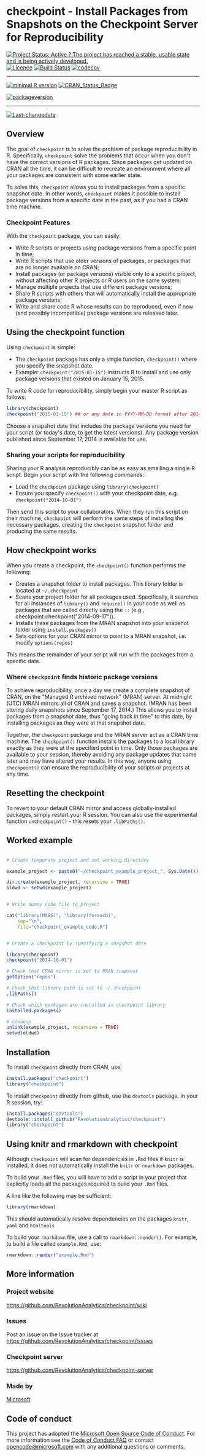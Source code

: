 # checkpoint - Install Packages from Snapshots on the Checkpoint Server for Reproducibility
[![Project Status: Active ? The project has reached a stable, usable state and is being actively developed.](http://www.repostatus.org/badges/latest/active.svg)](http://www.repostatus.org/#active)
[![Licence](https://img.shields.io/badge/licence-GPL--2-blue.svg)](https://www.gnu.org/licenses/old-licenses/gpl-2.0.html)
[![Build Status](https://travis-ci.org/RevolutionAnalytics/checkpoint.svg?branch=dev)](https://travis-ci.org/RevolutionAnalytics/checkpoint)
[![codecov](https://codecov.io/gh/RevolutionAnalytics/checkpoint/branch/dev/graph/badge.svg)](https://codecov.io/gh/RevolutionAnalytics/checkpoint)
 
---
 

[![minimal R version](https://img.shields.io/badge/R%3E%3D-3.0.0-6666ff.svg)](https://cran.r-project.org/)
[![CRAN_Status_Badge](http://www.r-pkg.org/badges/version/checkpoint)](https://cran.r-project.org/package=checkpoint)

[![packageversion](https://img.shields.io/badge/Package%20version-0.4.0-orange.svg?style=flat-square)](commits/master)
 
---
 
[![Last-changedate](https://img.shields.io/badge/last%20change-2017--04--11-yellowgreen.svg)](/commits/master)

## Overview

The goal of `checkpoint` is to solve the problem of package reproducibility in R. Specifically, `checkpoint` solve the problems that occur when you don't have the correct versions of R packages.  Since packages get updated on CRAN all the time, it can be difficult to recreate an environment where all your packages are consistent with some earlier state.

To solve this, `checkpoint` allows you to install packages from a specific snapshot date.  In other words, `checkpoint` makes it possible to install package versions from a specific date in the past, as if you had a CRAN time machine.


### Checkpoint Features

With the `checkpoint` package, you can easily:

* Write R scripts or projects using package versions from a specific point in time;
* Write R scripts that use older versions of packages, or packages that are no longer available on CRAN;
* Install packages (or package versions) visible only to a specific project, without affecting other R projects or R users on the same system;
* Manage multiple projects that use different package versions;
* Share R scripts with others that will automatically install the appropriate package versions;
* Write and share code R whose results can be reproduced, even if new (and possibly incompatible) package versions are released later.

## Using the checkpoint function

Using `checkpoint` is simple:

- The `checkpoint` package has only a single function, `checkpoint()` where you specify the snapshot date.
- Example: `checkpoint("2015-01-15")` instructs R to install and use only package versions that existed on January 15, 2015.

To write R code for reproducibility, simply begin your master R script as follows:

```R
library(checkpoint)
checkpoint("2015-01-15") ## or any date in YYYY-MM-DD format after 2014-09-17
```

Choose a snapshot date that includes the package versions you need for your script (or today's date, to get the latest versions). Any package version published since September 17, 2014 is available for use.

### Sharing your scripts for reproducibility

Sharing your R analysis reproducibly can be as easy as emailing a single R script. Begin your script with the following commands:


- Load the `checkpoint` package using `library(checkpoint)`
- Ensure you specify `checkpoint()` with your checkpoint date, e.g. `checkpoint("2014-10-01")`

Then send this script to your collaborators.  When they run this script on their machine, `checkpoint` will perform the same steps of installing the necessary packages, creating the `checkpoint` snapshot folder and producing the same results.


## How checkpoint works

When you create a checkpoint, the `checkpoint()` function performs the following:

- Creates a snapshot folder to install packages. This library folder is located at `~/.checkpoint`
- Scans your project folder for all packages used. Specifically, it searches for all instances of `library()` and `require()` in your code as well as packages that are called directly using the `::` (e.g., checkpoint:checkpoint("2014-09-17")).
- Installs these packages from the MRAN snapshot into your snapshot folder using `install.packages()`
- Sets options for your CRAN mirror to point to a MRAN snapshot, i.e. modify `options(repos)`

This means the remainder of your script will run with the packages from a specific date.

### Where `checkpoint` finds historic package versions

To achieve reproducibility, once a day we create a complete snapshot of CRAN, on the "Managed R archived network" (MRAN) server.  At midnight (UTC) MRAN mirrors all of CRAN and saves a snapshot.  (MRAN has been storing daily snapshots since September 17, 2014.) This allows you to install packages from a snapshot date, thus "going back in time" to this date, by installing packages as they were at that snapshot date.


Together, the `checkpoint` package and the MRAN server act as a CRAN time machine. The `checkpoint()` function installs the packages to a local library exactly as they were at the specified point in time. Only those packages are available to your session, thereby avoiding any package updates that came later and may have altered your results. In this way, anyone using `checkpoint()` can ensure the reproducibility of your scripts or projects at any time.


## Resetting the checkpoint

To revert to your default CRAN mirror and access globally-installed packages, simply restart your R session. You can also use the experimental function `unCheckpoint()` - this resets your `.libPaths()`.



## Worked example

```r

# Create temporary project and set working directory

example_project <- paste0("~/checkpoint_example_project_", Sys.Date())

dir.create(example_project, recursive = TRUE)
oldwd <- setwd(example_project)


# Write dummy code file to project

cat("library(MASS)", "library(foreach)",
    sep="\n", 
    file="checkpoint_example_code.R")


# Create a checkpoint by specifying a snapshot date

library(checkpoint)
checkpoint("2014-10-01")

# Check that CRAN mirror is set to MRAN snapshot
getOption("repos")

# Check that library path is set to ~/.checkpoint
.libPaths()

# Check which packages are installed in checkpoint library
installed.packages()

# cleanup
unlink(example_project, recursive = TRUE)
setwd(oldwd)
```



## Installation

To install `checkpoint` directly from CRAN, use:

```r
install.packages("checkpoint")
library("checkpoint")
```

To install `checkpoint` directly from github, use the `devtools` package.  In your R session, try:

```r
install.packages("devtools")
devtools::install_github("RevolutionAnalytics/checkpoint")
library("checkpoint")
```


## Using knitr and rmarkdown with checkpoint

Although `checkpoint` will scan for dependencies in `.Rmd` files if `knitr` is installed, it does not automatically install the `knitr` or `rmarkdown` packages.

To build your `.Rmd` files, you will have to add a script in your project that explicitly loads all the packages required to build your `.Rmd` files.

A line like the following may be sufficient:

```r
library(rmarkdown)
```

This should automatically resolve dependencies on the packages `knitr`, `yaml` and `htmltools`

To build your `rmarkdown` file, use a call to `rmarkdown::render()`.  For example, to build a file called `example.Rmd`, use:

```r
rmarkdown::render("example.Rmd")
```



## More information

### Project website

https://github.com/RevolutionAnalytics/checkpoint/wiki

### Issues

Post an issue on the Issue tracker at https://github.com/RevolutionAnalytics/checkpoint/issues


### Checkpoint server

https://github.com/RevolutionAnalytics/checkpoint-server

### Made by

[Microsoft](https://mran.microsoft.com/)

## Code of conduct

This project has adopted the [Microsoft Open Source Code of Conduct](https://microsoft.github.io/codeofconduct). For more information see the [Code of Conduct FAQ](https://microsoft.github.io/codeofconduct/faq.md) or contact [opencode@microsoft.com](mailto:opencode@microsoft.com) with any additional questions or comments.


